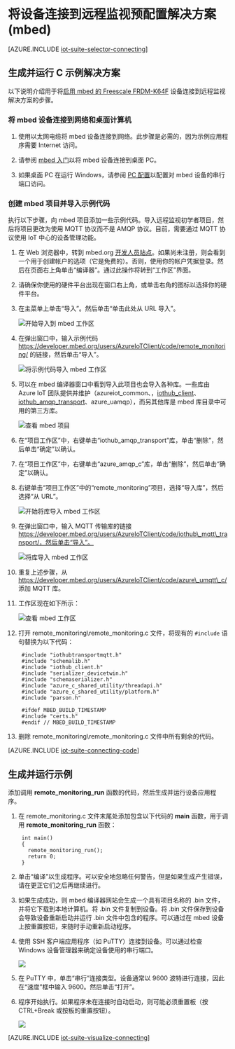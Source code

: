 <properties
   pageTitle="在 mbed 上使用 C 连接设备 | Azure"
   description="介绍如何使用在 mbed 设备上运行的以 C 编写的应用程序将设备连接到 Azure IoT 套件预配置远程监视解决方案"
   services=""
   suite="iot-suite"
   documentationCenter="na"
   authors="dominicbetts"
   manager="timlt"
   editor=""/>


<tags
   ms.service="iot-suite"
   ms.devlang="na"
   ms.topic="article"
   ms.tgt_pltfrm="na"
   ms.workload="na"
   ms.date="02/18/2017"
   wacn.date="03/28/2017"
   ms.author="dobett"/>


# 将设备连接到远程监视预配置解决方案 (mbed)

[AZURE.INCLUDE [iot-suite-selector-connecting](../../includes/iot-suite-selector-connecting.md)]

## 生成并运行 C 示例解决方案

以下说明介绍用于将[启用 mbed 的 Freescale FRDM-K64F][lnk-mbed-home] 设备连接到远程监视解决方案的步骤。

### 将 mbed 设备连接到网络和桌面计算机

1. 使用以太网电缆将 mbed 设备连接到网络。此步骤是必需的，因为示例应用程序需要 Internet 访问。

2. 请参阅 [mbed 入门][lnk-mbed-getstarted]以将 mbed 设备连接到桌面 PC。

3. 如果桌面 PC 在运行 Windows，请参阅 [PC 配置][lnk-mbed-pcconnect]以配置对 mbed 设备的串行端口访问。

### 创建 mbed 项目并导入示例代码

执行以下步骤，向 mbed 项目添加一些示例代码。导入远程监视初学者项目，然后将项目更改为使用 MQTT 协议而不是 AMQP 协议。目前，需要通过 MQTT 协议使用 IoT 中心的设备管理功能。

1. 在 Web 浏览器中，转到 mbed.org [开发人员站点](https://developer.mbed.org/)。如果尚未注册，则会看到一个用于创建帐户的选项（它是免费的）。否则，使用你的帐户凭据登录。然后在页面右上角单击“编译器”。通过此操作将转到“工作区”界面。

2. 请确保你使用的硬件平台出现在窗口右上角，或单击右角的图标以选择你的硬件平台。

1. 在主菜单上单击“导入”。然后单击“单击此处从 URL 导入”。
   
    ![开始导入到 mbed 工作区][6]  


1. 在弹出窗口中，输入示例代码 https://developer.mbed.org/users/AzureIoTClient/code/remote_monitoring/ 的链接，然后单击“导入”。
   
    ![将示例代码导入 mbed 工作区][7]  


1. 可以在 mbed 编译器窗口中看到导入此项目也会导入各种库。一些库由 Azure IoT 团队提供并维护（azureiot\_common、，[iothub\_client](https://developer.mbed.org/users/AzureIoTClient/code/iothub_client/)、[iothub\_amqp\_transport](https://developer.mbed.org/users/AzureIoTClient/code/iothub_amqp_transport/)、azure\_uamqp），而另其他库是 mbed 库目录中可用的第三方库。
   
    ![查看 mbed 项目][8]  


1. 在“项目工作区”中，右键单击“iothub\_amqp\_transport”库，单击“删除”，然后单击“确定”以确认。

1. 在“项目工作区”中，右键单击“azure\_amqp\_c”库，单击“删除”，然后单击“确定”以确认。

1. 右键单击“项目工作区”中的“remote\_monitoring”项目，选择“导入库”，然后选择“从 URL”。
   
    ![开始将库导入 mbed 工作区][6]  


1. 在弹出窗口中，输入 MQTT 传输库的链接 https://developer.mbed.org/users/AzureIoTClient/code/iothub\_mqtt\_transport/，然后单击“导入”。
   
    ![将库导入 mbed 工作区][12]  


1. 重复上述步骤，从 https://developer.mbed.org/users/AzureIoTClient/code/azure\_umqtt\_c/ 添加 MQTT 库。

1. 工作区现在如下所示：

    ![查看 mbed 工作区][13]  


1. 打开 remote\_monitoring\\remote\_monitoring.c 文件，将现有的 `#include` 语句替换为以下代码：


	    #include "iothubtransportmqtt.h"
	    #include "schemalib.h"
	    #include "iothub_client.h"
	    #include "serializer_devicetwin.h"
	    #include "schemaserializer.h"
	    #include "azure_c_shared_utility/threadapi.h"
	    #include "azure_c_shared_utility/platform.h"
	    #include "parson.h"

	    #ifdef MBED_BUILD_TIMESTAMP
	    #include "certs.h"
	    #endif // MBED_BUILD_TIMESTAMP

1. 删除 remote\_monitoring\\remote\_monitoring.c 文件中所有剩余的代码。

[AZURE.INCLUDE [iot-suite-connecting-code](../../includes/iot-suite-connecting-code.md)]

## 生成并运行示例

添加调用 **remote\_monitoring\_run** 函数的代码，然后生成并运行设备应用程序。

1. 在 remote\_monitoring.c 文件末尾处添加包含以下代码的 **main** 函数，用于调用 **remote\_monitoring\_run** 函数：
   

	    int main()
	    {
	      remote_monitoring_run();
	      return 0;
	    }


1. 单击“编译”以生成程序。可以安全地忽略任何警告，但是如果生成产生错误，请在更正它们之后再继续进行。

2. 如果生成成功，则 mbed 编译器网站会生成一个具有项目名称的 .bin 文件，并将它下载到本地计算机。将 .bin 文件复制到设备。将 .bin 文件保存到设备会导致设备重新启动并运行 .bin 文件中包含的程序。可以通过在 mbed 设备上按重置按钮，来随时手动重新启动程序。

3. 使用 SSH 客户端应用程序（如 PuTTY）连接到设备。可以通过检查 Windows 设备管理器来确定设备使用的串行端口。

    ![][11]  


4. 在 PuTTY 中，单击“串行”连接类型。设备通常以 9600 波特进行连接，因此在“速度”框中输入 9600。然后单击“打开”。

5. 程序开始执行。如果程序未在连接时自动启动，则可能必须重置板（按 CTRL+Break 或按板的重置按钮）。

    ![][10]  


[AZURE.INCLUDE [iot-suite-visualize-connecting](../../includes/iot-suite-visualize-connecting.md)]


[6]: ./media/iot-suite-connecting-devices-mbed/mbed1.png
[7]: ./media/iot-suite-connecting-devices-mbed/mbed2a.png
[8]: ./media/iot-suite-connecting-devices-mbed/mbed3a.png
[10]: ./media/iot-suite-connecting-devices-mbed/putty.png
[11]: ./media/iot-suite-connecting-devices-mbed/mbed6.png
[12]: ./media/iot-suite-connecting-devices-mbed/mbed7.png
[13]: ./media/iot-suite-connecting-devices-mbed/mbed8.png

[lnk-mbed-home]: https://developer.mbed.org/platforms/FRDM-K64F/
[lnk-mbed-getstarted]: https://developer.mbed.org/platforms/FRDM-K64F/#getting-started-with-mbed
[lnk-mbed-pcconnect]: https://developer.mbed.org/platforms/FRDM-K64F/#pc-configuration

<!---HONumber=Mooncake_0406_2017-->
<!--Update_Description:replace with chinese menu-->